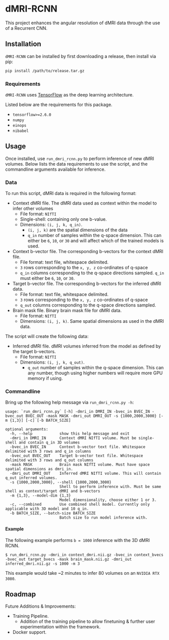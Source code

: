 # dMRI-RCNN
This project enhances the angular resolution of dMRI data through the use of a Recurrent CNN.

## Installation
`dMRI-RCNN` can be installed by first downloading a release, then install via pip:
```bash
pip install /path/to/release.tar.gz
```

### Requirements
`dMRI-RCNN` uses [TensorFlow](https://www.tensorflow.org/) as the deep learning architecture.

Listed below are the requirements for this package.
- `tensorflow>=2.6.0`
- `numpy`
- `einops`
- `nibabel`

## Usage
Once installed, use `run_dmri_rcnn.py` to perform inference of new dMRI volumes. Below lists the data requirements to use the script, and the commandline arguments available for inference.

### Data
To run this script, dMRI data is required in the following format:
- Context dMRI file. The dMRI data used as context within the model to infer other volumes
  - File format: `NIfTI`
  - Single-shell: containing only one b-value.
  - Dimensions: `(i, j, k, q_in)`.
    - `(i, j, k)` are the spatial dimensions of the data
    - `q_in` number of samples within the q-space dimension. This can either be `6`, `10`, or `30` and will affect which of the trained models is used.
- Context b-vector file. The corresponding b-vectors for the context dMRI file.
  - File format: text file, whitespace delimited.
  - `3` rows corresponding to the `x, y, z` co-ordinates of q-space
  - `q_in` columns corresponding to the q-space directions sampled. `q_in` must either be `6`, `10`, or `30`.
- Target b-vector file. The corresponding b-vectors for the inferred dMRI data.
  - File format: text file, whitespace delimited.
  - `3` rows corresponding to the `x, y, z` co-ordinates of q-space
  - `q_out` columns corresponding to the q-space directions sampled.
- Brain mask file. Binary brain mask file for dMRI data.
  - File format: `NIfTI`
  - Dimensions: `(i, j, k)`. Same spatial dimensions as used in the dMRI data.

The script will create the following data:
- Inferred dMRI file. dMRI volumes inferred from the model as defined by the target b-vectors.
  - File format: `NIfTI`
  - Dimensions: `(i, j, k, q_out)`.
    - `q_out` number of samples within the q-space dimension. This can any number, though using higher numbers will require more GPU memory if using.

### Commandline
Bring up the following help message via `run_dmri_rcnn.py -h`:
```
usage: `run_dmri_rcnn.py` [-h] -dmri_in DMRI_IN -bvec_in BVEC_IN -bvec_out BVEC_OUT -mask MASK -dmri_out DMRI_OUT -s {1000,2000,3000} [-m {1,3}] [-c] [-b BATCH_SIZE]

optional arguments:
  -h, --help            show this help message and exit
  -dmri_in DMRI_IN      Context dMRI NIfTI volume. Must be single-shell and contain q_in 3D volumes
  -bvec_in BVEC_IN      Context b-vector text file. Whitespace delimited with 3 rows and q_in columns
  -bvec_out BVEC_OUT    Target b-vector text file. Whitespace delimited with 3 rows and q_out columns
  -mask MASK            Brain mask NIfTI volume. Must have space spatial dimensions as dmri_in.
  -dmri_out DMRI_OUT    Inferred dMRI NIfTI volume. This will contain q_out inferred volumes.
  -s {1000,2000,3000}, --shell {1000,2000,3000}
                        Shell to perform inference with. Must be same shell as context/target dMRI and b-vectors
  -m {1,3}, --model-dim {1,3}
                        Model dimensionality, choose either 1 or 3.
  -c, --combined        Use combined shell model. Currently only applicable with 3D model and 10 q_in.
  -b BATCH_SIZE, --batch-size BATCH_SIZE
                        Batch size to run model inference with.
```
#### Example
The following example performs `b = 1000` inference with the 3D dMRI RCNN.
```
$ run_dmri_rcnn.py -dmri_in context_dmri.nii.gz -bvec_in context_bvecs -bvec_out target_bvecs -mask brain_mask.nii.gz -dmri_out inferred_dmri.nii.gz -s 1000 -m 3
```
This example would take ~2 minutes to infer 80 volumes on an `NVIDIA RTX 3080`.

## Roadmap
Future Additions & Improvements:
- Training Pipeline.
  - Addition of the training pipeline to allow finetuning & further user experimentation within the framework.
- Docker support.
